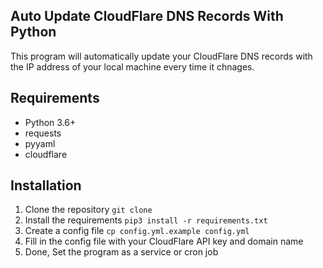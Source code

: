 ## Auto Update CloudFlare DNS Records With Python
This program will automatically update your CloudFlare DNS records with the IP address of your local machine every time it chnages.

## Requirements
- Python 3.6+
- requests
- pyyaml
- cloudflare


## Installation
1. Clone the repository `git clone`
2. Install the requirements `pip3 install -r requirements.txt`
3. Create a config file `cp config.yml.example config.yml`
4. Fill in the config file with your CloudFlare API key and domain name
5. Done, Set the program as a service or cron job


